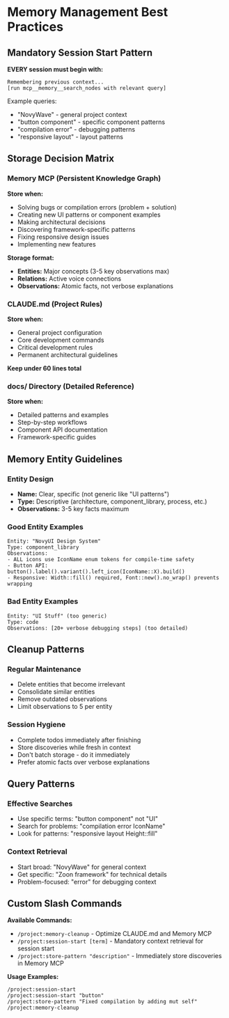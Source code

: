 # Memory Management Best Practices

## Mandatory Session Start Pattern

**EVERY session must begin with:**
```
Remembering previous context...
[run mcp__memory__search_nodes with relevant query]
```

Example queries:
- "NovyWave" - general project context
- "button component" - specific component patterns
- "compilation error" - debugging patterns
- "responsive layout" - layout patterns

## Storage Decision Matrix

### Memory MCP (Persistent Knowledge Graph)
**Store when:**
- Solving bugs or compilation errors (problem + solution)
- Creating new UI patterns or component examples
- Making architectural decisions
- Discovering framework-specific patterns
- Fixing responsive design issues
- Implementing new features

**Storage format:**
- **Entities:** Major concepts (3-5 key observations max)
- **Relations:** Active voice connections
- **Observations:** Atomic facts, not verbose explanations

### CLAUDE.md (Project Rules)
**Store when:**
- General project configuration
- Core development commands
- Critical development rules
- Permanent architectural guidelines

**Keep under 60 lines total**

### docs/ Directory (Detailed Reference)
**Store when:**
- Detailed patterns and examples
- Step-by-step workflows
- Component API documentation
- Framework-specific guides

## Memory Entity Guidelines

### Entity Design
- **Name:** Clear, specific (not generic like "UI patterns")
- **Type:** Descriptive (architecture, component_library, process, etc.)
- **Observations:** 3-5 key facts maximum

### Good Entity Examples
```
Entity: "NovyUI Design System"
Type: component_library
Observations:
- ALL icons use IconName enum tokens for compile-time safety
- Button API: button().label().variant().left_icon(IconName::X).build()
- Responsive: Width::fill() required, Font::new().no_wrap() prevents wrapping
```

### Bad Entity Examples
```
Entity: "UI Stuff" (too generic)
Type: code
Observations: [20+ verbose debugging steps] (too detailed)
```

## Cleanup Patterns

### Regular Maintenance
- Delete entities that become irrelevant
- Consolidate similar entities
- Remove outdated observations
- Limit observations to 5 per entity

### Session Hygiene
- Complete todos immediately after finishing
- Store discoveries while fresh in context
- Don't batch storage - do it immediately
- Prefer atomic facts over verbose explanations

## Query Patterns

### Effective Searches
- Use specific terms: "button component" not "UI"
- Search for problems: "compilation error IconName"
- Look for patterns: "responsive layout Height::fill"

### Context Retrieval
- Start broad: "NovyWave" for general context
- Get specific: "Zoon framework" for technical details
- Problem-focused: "error" for debugging context

## Custom Slash Commands

**Available Commands:**
- `/project:memory-cleanup` - Optimize CLAUDE.md and Memory MCP
- `/project:session-start [term]` - Mandatory context retrieval for session start
- `/project:store-pattern "description"` - Immediately store discoveries in Memory MCP

**Usage Examples:**
```
/project:session-start
/project:session-start "button"
/project:store-pattern "Fixed compilation by adding mut self"
/project:memory-cleanup
```